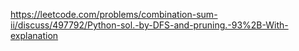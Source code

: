 https://leetcode.com/problems/combination-sum-ii/discuss/497792/Python-sol.-by-DFS-and-pruning.-93%2B-With-explanation